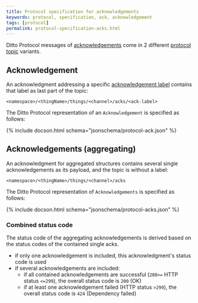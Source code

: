 ```yaml
---
title: Protocol specification for acknowledgements
keywords: protocol, specification, ack, acknowledgement
tags: [protocol]
permalink: protocol-specification-acks.html
---
```



Ditto Protocol messages of [acknowledgements](basic-acknowledgements.html) come in 2 different 
[protocol topic](protocol-specification-topic.html) variants.

## Acknowledgement

An acknowledgment addressing a specific [acknowledgement label](basic-acknowledgements.html#acknowledgement-labels) 
contains that label as last part of the topic: 
```
<namespace>/<thingName>/things/<channel>/acks/<ack-label>
```

The Ditto Protocol representation of an `Acknowledgement` is specified as follows:

{% include docson.html schema="jsonschema/protocol-ack.json" %}


## Acknowledgements (aggregating)

An acknowledgment for aggregated structures contains several single acknowledgements as
its payload, and the topic is without a label: 
```
<namespace>/<thingName>/things/<channel>/acks
```

The Ditto Protocol representation of `Acknowledgements` is specified as follows:

{% include docson.html schema="jsonschema/protocol-acks.json" %}

### Combined status code

The status code of the aggregating acknowledgements is derived based on the status codes of the contained single acks.

* if only one acknowledgement is included, this acknowledgment's status code is used
* if several acknowledgements are included:
    * if all contained acknowledgements are successful (`200>=` HTTP status `<=299`), the overall status code is `200` (OK)
    * if at least one acknowledgement failed (HTTP status `>299`), the overall status code is `424` (Dependency failed)

